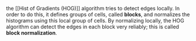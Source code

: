 the [[Hist of Gradients (HOG)]] algorithm tries to detect edges locally. In order to do this, it defines groups of cells, called **blocks**, and normalizes the histograms using this local group of cells. By normalizing locally, the HOG algorithm can detect the edges in each block very reliably; this is called **block normalization**.

